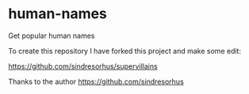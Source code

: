 # human-names
Get popular human names

To create this repository I have forked this project and make some edit:

https://github.com/sindresorhus/supervillains

Thanks to the author https://github.com/sindresorhus
